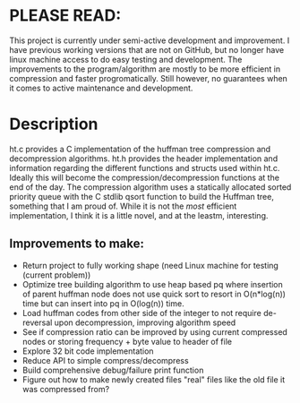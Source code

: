 # PLEASE READ:

This project is currently under semi-active development and improvement. I have previous working versions that are not on GitHub, but no longer have linux machine access to do easy testing and development. The improvements to the program/algorithm are mostly to be more efficient in compression and faster progromatically. Still however, no guarantees when it comes to active maintenance and development.

# Description
ht.c provides a C implementation of the huffman tree compression and decompression algorithms. ht.h provides the header implementation and information regarding the different functions and structs used within ht.c. Ideally this will become the compression/decompression functions at the end of the day. The compression algorithm uses a statically allocated sorted priority queue with the C stdlib qsort function to build the Huffman tree, something that I am proud of. While it is not the *most* efficient implementation, I think it is a little novel, and at the leastm, interesting.

## Improvements to make:
- Return project to fully working shape (need Linux machine for testing (current problem))
- Optimize tree building algorithm to use heap based pq where insertion of parent huffman node does not use quick sort to resort in O(n*log(n)) time but can insert into pq in O(log(n)) time.
- Load huffman codes from other side of the integer to not require de-reversal upon decompression, improving algorithm speed
- See if compression ratio can be improved by using current compressed nodes or storing frequency + byte value to header of file
- Explore 32 bit code implementation
- Reduce API to simple compress/decompress
- Build comprehensive debug/failure print function
- Figure out how to make newly created files "real" files like the old file it was compressed from?
